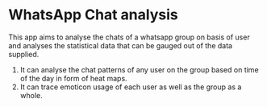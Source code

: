 # WhatsApp Chat analysis
This app aims to analyse the chats of a whatsapp group on basis of user and analyses the statistical data that can be gauged out of the data supplied. 
1. It can analyse the chat patterns of any user on the group based on time of the day in form of heat maps. 
2. It can trace emoticon usage of each user as well as the group as a whole.
